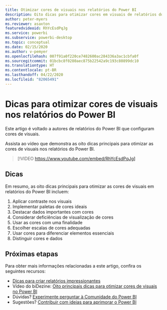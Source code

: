 ```yaml
---
title: Otimizar cores de visuais nos relatórios do Power BI
description: Oito dicas para otimizar cores em visuais de relatórios do Power BI, no Power BI Desktop ou no serviço do Power BI.
author: peter-myers
ms.reviewer: asaxton
featuredvideoid: RhYcEsdPqJg
ms.service: powerbi
ms.subservice: powerbi-desktop
ms.topic: conceptual
ms.date: 02/15/2020
ms.author: v-pemyer
ms.openlocfilehash: 007f91a0f220ce7482600ac284336a3ac1cbfa0f
ms.sourcegitcommit: 01bcbc8f0280aec875b22542a9c193c80899dc10
ms.translationtype: HT
ms.contentlocale: pt-BR
ms.lasthandoff: 04/22/2020
ms.locfileid: "82065491"
---
```

# <a name="tips-to-optimize-visual-colors-in-power-bi-reports"></a>Dicas para otimizar cores de visuais nos relatórios do Power BI

Este artigo é voltado a autores de relatórios do Power BI que configuram cores de visuais.

Assista ao vídeo que demonstra as oito dicas principais para otimizar as cores de visuais nos relatórios do Power BI.

> [!VIDEO https://www.youtube.com/embed/RhYcEsdPqJg]

## <a name="tips"></a>Dicas

Em resumo, as oito dicas principais para otimizar as cores de visuais em relatórios do Power BI incluem:

1. Aplicar contraste nos visuais
1. Implementar paletas de cores ideais
1. Destacar dados importantes com cores
1. Considerar deficiências de visualização de cores
1. Usar as cores com uma finalidade
1. Escolher escalas de cores adequadas
1. Usar cores para diferenciar elementos essenciais
1. Distinguir cores e dados

## <a name="next-steps"></a>Próximas etapas

Para obter mais informações relacionadas a este artigo, confira os seguintes recursos:

- [Dicas para criar relatórios impressionantes](../desktop-tips-and-tricks-for-creating-reports.md)
- Vídeo do biDezine: [Oito principais dicas para otimizar cores de visuais no Power BI](https://www.youtube.com/watch?v=RhYcEsdPqJg)
- Dúvidas? [Experimente perguntar à Comunidade do Power BI](https://community.powerbi.com/)
- Sugestões? [Contribuir com ideias para aprimorar o Power BI](https://ideas.powerbi.com)
